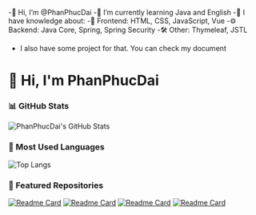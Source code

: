 
-👋 Hi, I’m @PhanPhucDai
-🌱 I’m currently learning Java and English
-🧠 I have knowledge about:
     -🎨 Frontend: HTML, CSS, JavaScript, Vue
     -⚙️ Backend: Java Core, Spring, Spring Security
     -🛠️ Other: Thymeleaf, JSTL
- I also have some project for that. You can check my document

# 👋 Hi, I'm PhanPhucDai

### 📊 GitHub Stats
![PhanPhucDai's GitHub Stats](https://github-readme-stats.vercel.app/api?username=PhanPhucDai&show_icons=true&theme=radical)

### 🌟 Most Used Languages
![Top Langs](https://github-readme-stats.vercel.app/api/top-langs/?username=PhanPhucDai&layout=compact&theme=tokyonight)

### 🚀 Featured Repositories
[![Readme Card](https://github-readme-stats.vercel.app/api/pin/?username=PhanPhucDai&repo=WebBanSach_Backend&show_icons=true&theme=radical)](https://github.com/PhanPhucDai/WebBanSach_Backend)
[![Readme Card](https://github-readme-stats.vercel.app/api/pin/?username=PhanPhucDai&repo=WebBanSach_Fronend&show_icons=true&theme=merko)](https://github.com/PhanPhucDai/WebBanSach_Fronend)
[![Readme Card](https://github-readme-stats.vercel.app/api/pin/?username=PhanPhucDai&repo=ONLY_Cook&show_icons=true&theme=gruvbox)](https://github.com/PhanPhucDai/ONLY_Cook)
[![Readme Card](https://github-readme-stats.vercel.app/api/pin/?username=PhanPhucDai&repo=Du_an_phat_trien_giao_dien&show_icons=true&theme=highcontrast)](https://github.com/PhanPhucDai/Du_an_phat_trien_giao_dien)

